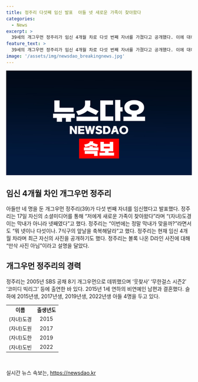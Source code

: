 ```yaml
---
title: 정주리 다섯째 임신 발표  아들 넷 새로운 가족이 찾아왔다
categories:
  - News
excerpt: >
  39세의 개그우먼 정주리가 임신 4개월 차로 다섯 번째 자녀를 가졌다고 공개했다. 이에 대해 정주리는 자신의 소셜미디어를 통해 소식을 전했으며, 이에 대한 관심이 뜨겁다. 정주리는 이전에 4명의 아들을 낳았고, 이번 임신 소식에 대한 기쁨을 나타내면서도 유쾌한 분위기를 유지하고 있다. 그동안 웃찾사 무한걸스 시즌2 코미디 빅리그 등 다양한 프로그램에 출연했던 그녀의 이야기가 더욱 주목받고 있다.
feature_text: >
  39세의 개그우먼 정주리가 임신 4개월 차로 다섯 번째 자녀를 가졌다고 공개했다. 이에 대해 정주리는 자신의 소셜미디어를 통해 소식을 전했으며, 이에 대한 관심이 뜨겁다. 정주리는 이전에 4명의 아들을 낳았고, 이번 임신 소식에 대한 기쁨을 나타내면서도 유쾌한 분위기를 유지하고 있다. 그동안 웃찾사 무한걸스 시즌2 코미디 빅리그 등 다양한 프로그램에 출연했던 그녀의 이야기가 더욱 주목받고 있다.
image: '/assets/img/newsdao_breakingnews.jpg'
---
```


<p><img src="/assets/img/newsdao_breakingnews.jpg" alt="cryptoinkorea 속보" /></p>

<h2 data-ke-size="size26">임신 4개월 차인 개그우먼 정주리</h2>

<p data-ke-size="size16">아들만 네 명을 둔 개그우먼 정주리(39)가 다섯 번째 자녀를 임신했다고 발표했다. 정주리는 17일 자신의 소셜미디어를 통해 “저에게 새로운 가족이 찾아왔다”라며 “(자녀)도경이는 막내가 아니라 넷째였다”고 했다. 정주리는 “이번에는 정말 막내가 맞을까?”라면서도 “뭐 넷이나 다섯이나. 7식구의 앞날을 축복해달라”고 했다. 정주리는 현재 임신 4개월 차라며 최근 자신의 사진을 공개하기도 했다. 정주리는 볼록 나온 D라인 사진에 대해 “만삭 사진 아님”이라고 설명을 달았다.</p>

<h2 data-ke-size="size26">개그우먼 정주리의 경력</h2>

<p data-ke-size="size16">정주리는 2005년 SBS 공채 8기 개그우먼으로 데뷔했으며 ‘웃찾사’ ‘무한걸스 시즌2′ ‘코미디 빅리그’ 등에 출연한 바 있다. 2015년 1세 연하의 비연예인 남편과 결혼했다. 슬하에 2015년생, 2017년생, 2019년생, 2022년생 아들 4명을 두고 있다.</p>

<table>
    <tr>
        <td style="text-align: center; height: 17px;"><b>이름</b></td>
        <td style="text-align: center; height: 17px;"><b>출생년도</b></td>
    </tr>
    <tr>
        <td style="text-align: center; height: 17px;">(자녀)도경</td>
        <td style="text-align: center; height: 17px;">2015</td>
    </tr>
    <tr>
        <td style="text-align: center; height: 17px;">(자녀)도원</td>
        <td style="text-align: center; height: 17px;">2017</td>
    </tr>
    <tr>
        <td style="text-align: center; height: 17px;">(자녀)도한</td>
        <td style="text-align: center; height: 17px;">2019</td>
    </tr>
    <tr>
        <td style="text-align: center; height: 17px;">(자녀)도빈</td>
        <td style="text-align: center; height: 17px;">2022</td>
    </tr>
</table>

<p data-ke-size="size16">&nbsp;</p>
실시간 뉴스 속보는, <a href="https://newsdao.kr" rel="dofollow">https://newsdao.kr</a>


